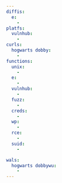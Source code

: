 ```yaml
---
diffis:
  e:
    -
platfs:
  vulnhub:
    -
curls:
  hogwarts dobby:
    -
functions:
  unix:
    -
  e:
    -
  vulnhub:
    -
  fuzz:
    -
  creds:
    -
  wp:
    -
  rce:
    -
  suid:
    -

wals:
  hogwarts dobbywu:
    -
---
```

